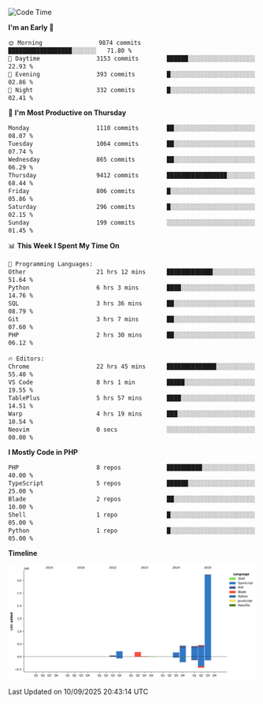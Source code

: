 <!--START_SECTION:waka-->
![Code Time](http://img.shields.io/badge/Code%20Time-4%2C148%20hrs%2045%20mins-blue)

**I'm an Early 🐤** 

```text
🌞 Morning                9874 commits        ██████████████████░░░░░░░   71.80 % 
🌆 Daytime                3153 commits        ██████░░░░░░░░░░░░░░░░░░░   22.93 % 
🌃 Evening                393 commits         █░░░░░░░░░░░░░░░░░░░░░░░░   02.86 % 
🌙 Night                  332 commits         █░░░░░░░░░░░░░░░░░░░░░░░░   02.41 % 
```
📅 **I'm Most Productive on Thursday** 

```text
Monday                   1110 commits        ██░░░░░░░░░░░░░░░░░░░░░░░   08.07 % 
Tuesday                  1064 commits        ██░░░░░░░░░░░░░░░░░░░░░░░   07.74 % 
Wednesday                865 commits         ██░░░░░░░░░░░░░░░░░░░░░░░   06.29 % 
Thursday                 9412 commits        █████████████████░░░░░░░░   68.44 % 
Friday                   806 commits         █░░░░░░░░░░░░░░░░░░░░░░░░   05.86 % 
Saturday                 296 commits         █░░░░░░░░░░░░░░░░░░░░░░░░   02.15 % 
Sunday                   199 commits         ░░░░░░░░░░░░░░░░░░░░░░░░░   01.45 % 
```


📊 **This Week I Spent My Time On** 

```text
💬 Programming Languages: 
Other                    21 hrs 12 mins      █████████████░░░░░░░░░░░░   51.64 % 
Python                   6 hrs 3 mins        ████░░░░░░░░░░░░░░░░░░░░░   14.76 % 
SQL                      3 hrs 36 mins       ██░░░░░░░░░░░░░░░░░░░░░░░   08.79 % 
Git                      3 hrs 7 mins        ██░░░░░░░░░░░░░░░░░░░░░░░   07.60 % 
PHP                      2 hrs 30 mins       ██░░░░░░░░░░░░░░░░░░░░░░░   06.12 % 

🔥 Editors: 
Chrome                   22 hrs 45 mins      ██████████████░░░░░░░░░░░   55.40 % 
VS Code                  8 hrs 1 min         █████░░░░░░░░░░░░░░░░░░░░   19.55 % 
TablePlus                5 hrs 57 mins       ████░░░░░░░░░░░░░░░░░░░░░   14.51 % 
Warp                     4 hrs 19 mins       ███░░░░░░░░░░░░░░░░░░░░░░   10.54 % 
Neovim                   0 secs              ░░░░░░░░░░░░░░░░░░░░░░░░░   00.00 % 
```

**I Mostly Code in PHP** 

```text
PHP                      8 repos             ██████████░░░░░░░░░░░░░░░   40.00 % 
TypeScript               5 repos             ██████░░░░░░░░░░░░░░░░░░░   25.00 % 
Blade                    2 repos             ██░░░░░░░░░░░░░░░░░░░░░░░   10.00 % 
Shell                    1 repo              █░░░░░░░░░░░░░░░░░░░░░░░░   05.00 % 
Python                   1 repo              █░░░░░░░░░░░░░░░░░░░░░░░░   05.00 % 
```



**Timeline**

![Lines of Code chart](https://raw.githubusercontent.com/abrahamgreyson/abrahamgreyson/main/assets/bar_graph.png)


 Last Updated on 10/09/2025 20:43:14 UTC
<!--END_SECTION:waka-->
